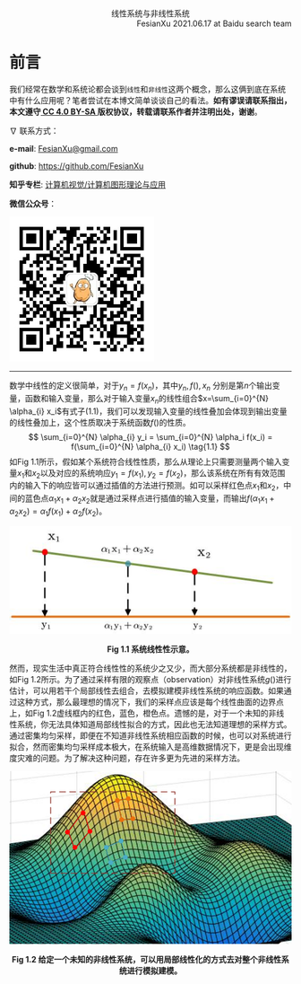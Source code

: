 <div align='center'>
    线性系统与非线性系统
</div>

<div align='right'>
    FesianXu 2021.06.17 at Baidu search team
</div>

# 前言

我们经常在数学和系统论都会谈到`线性`和`非线性`这两个概念，那么这俩到底在系统中有什么应用呢？笔者尝试在本博文简单谈谈自己的看法。**如有谬误请联系指出，本文遵守[ CC 4.0 BY-SA ](http://creativecommons.org/licenses/by-sa/4.0/)版权协议，转载请联系作者并注明出处，谢谢**。

$\nabla$ 联系方式：

**e-mail**: FesianXu@gmail.com

**github**: https://github.com/FesianXu

**知乎专栏**: [计算机视觉/计算机图形理论与应用](https://zhuanlan.zhihu.com/c_1265262560611299328)

**微信公众号**：

![qrcode][qrcode]

----

数学中线性的定义很简单，对于$y_n=f(x_n)$，其中$y_n,f(),x_n$ 分别是第$n$个输出变量，函数和输入变量，那么对于输入变量$x_n$的线性组合$x=\sum_{i=0}^{N} \alpha_{i} x_i$有式子(1.1)，我们可以发现输入变量的线性叠加会体现到输出变量的线性叠加上，这个性质取决于系统函数$f()$的性质。
$$
\sum_{i=0}^{N} \alpha_{i} y_i = \sum_{i=0}^{N} \alpha_i f(x_i) = f(\sum_{i=0}^{N} \alpha_{i} x_i)
\tag{1.1}
$$
如Fig 1.1所示，假如某个系统符合线性性质，那么从理论上只需要测量两个输入变量$x_1$和$x_2$以及对应的系统响应$y_1=f(x_1),y_2=f(x_2)$，那么该系统在所有有效范围内的输入下的响应皆可以通过插值的方法进行预测。如可以采样红色点$x_1$和$x_2$，中间的蓝色点$\alpha_1 x_1+\alpha_2 x_2$就是通过采样点进行插值的输入变量，而输出$f(\alpha_1 x_1+\alpha_2 x_2)=\alpha_1 f(x_1)+\alpha_2 f(x_2)$。

![linear_sys][linear_sys]

<div align='center'>
    <b>
    Fig 1.1 系统线性性示意。
    </b>
</div>

然而，现实生活中真正符合线性性的系统少之又少，而大部分系统都是非线性的，如Fig 1.2所示。为了通过采样有限的观察点（observation）对非线性系统$g()$进行估计，可以用若干个局部线性去组合，去模拟建模非线性系统的响应函数。如果通过这种方式，那么最理想的情况下，我们的采样点应该是每个线性曲面的边界点上，如Fig 1.2虚线框内的红色，蓝色，橙色点。遗憾的是，对于一个未知的非线性系统，你无法具体知道局部线性拟合的方式，因此也无法知道理想的采样方式。通过密集均匀采样，即便在不知道非线性系统相应函数的时候，也可以对系统进行拟合，然而密集均匀采样成本极大，在系统输入是高维数据情况下，更是会出现维度灾难的问题。为了解决这种问题，存在许多更为先进的采样方法。

![local_linear][local_linear]

<div align='center'>
    <b>
    Fig 1.2 给定一个未知的非线性系统，可以用局部线性化的方式去对整个非线性系统进行模拟建模。
    </b>
</div>





[qrcode]: ./imgs/qrcode.jpg
[linear_sys]: ./imgs/linear_sys.jpg
[local_linear]: ./imgs/local_linear.png



